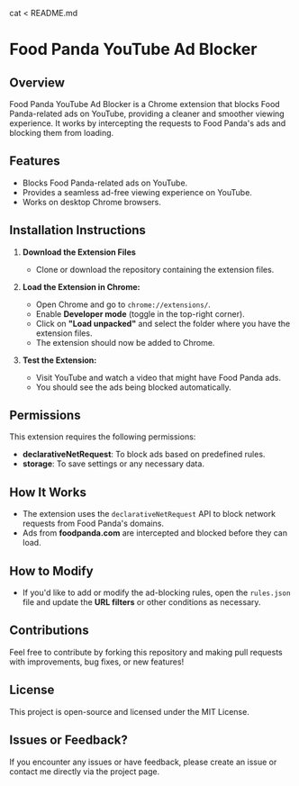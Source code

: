 cat <<EOF > README.md
# Food Panda YouTube Ad Blocker

## Overview
Food Panda YouTube Ad Blocker is a Chrome extension that blocks Food Panda-related ads on YouTube, providing a cleaner and smoother viewing experience. It works by intercepting the requests to Food Panda's ads and blocking them from loading.

## Features
- Blocks Food Panda-related ads on YouTube.
- Provides a seamless ad-free viewing experience on YouTube.
- Works on desktop Chrome browsers.
  
## Installation Instructions

1. **Download the Extension Files**
   - Clone or download the repository containing the extension files.

2. **Load the Extension in Chrome:**
   - Open Chrome and go to `chrome://extensions/`.
   - Enable **Developer mode** (toggle in the top-right corner).
   - Click on **"Load unpacked"** and select the folder where you have the extension files.
   - The extension should now be added to Chrome.

3. **Test the Extension:**
   - Visit YouTube and watch a video that might have Food Panda ads.
   - You should see the ads being blocked automatically.

## Permissions
This extension requires the following permissions:
- **declarativeNetRequest**: To block ads based on predefined rules.
- **storage**: To save settings or any necessary data.
  
## How It Works
- The extension uses the `declarativeNetRequest` API to block network requests from Food Panda's domains.
- Ads from **foodpanda.com** are intercepted and blocked before they can load.
  
## How to Modify
- If you'd like to add or modify the ad-blocking rules, open the `rules.json` file and update the **URL filters** or other conditions as necessary.
  
## Contributions
Feel free to contribute by forking this repository and making pull requests with improvements, bug fixes, or new features!

## License
This project is open-source and licensed under the MIT License.

## Issues or Feedback?
If you encounter any issues or have feedback, please create an issue or contact me directly via the project page.
